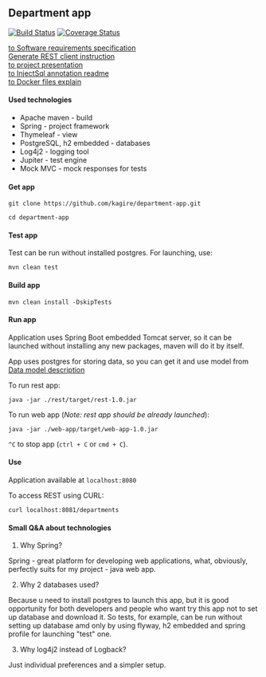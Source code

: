 ## Department app

[![Build Status](https://travis-ci.com/kagire/department-app.svg?branch=main)](https://travis-ci.com/kagire/department-app)
[![Coverage Status](https://coveralls.io/repos/github/kagire/department-app/badge.svg?branch=main)](https://coveralls.io/github/kagire/department-app?branch=main)

[to Software requirements specification](documentation/Software%20Requirements%20Specification.md)  
[Generate REST client instruction](documentation/Generate%20REST%20client%20instruction.md)  
[to project presentation](documentation/presentation/Department_app.pdf)  
[to InjectSql annotation readme](documentation/InjectSql%20annotation%20description.md)  
[to Docker files explain](documentation/Docker%20files%20explain.md)

#### Used technologies

* Apache maven - build
* Spring - project framework
* Thymeleaf - view
* PostgreSQL, h2 embedded - databases
* Log4j2 - logging tool
* Jupiter - test engine
* Mock MVC - mock responses for tests

#### Get app

```
git clone https://github.com/kagire/department-app.git
```
```
cd department-app
```

#### Test app

Test can be run without installed postgres. For launching, use:  

```
mvn clean test
```

#### Build app

```
mvn clean install -DskipTests
```

#### Run app

Application uses Spring Boot embedded Tomcat server, so it can be launched without installing any
new packages, maven will do it by itself.  

App uses postgres for storing data, so you can get it and use model from [Data model description](documentation/Data%20model%20decription.md)  

To run rest app:  

```
java -jar ./rest/target/rest-1.0.jar
```

To run web app (_Note: rest app should be already launched_):  

```
java -jar ./web-app/target/web-app-1.0.jar
```

`^C` to stop app (`ctrl + C` or `cmd + C`).

#### Use

Application available at `localhost:8080`  

To access REST using CURL:  

```
curl localhost:8081/departments
```

#### Small Q&A about technologies

1. Why Spring?

Spring - great platform for developing web applications, what, obviously, perfectly suits for my project - java web app.  

2. Why 2 databases used?

Because u need to install postgres to launch this app, but it is good opportunity for both developers and people who want try this app not to set up database and download it.
So tests, for example, can be run without setting up database amd only by using flyway, h2 embedded and spring profile for launching "test" one.

3. Why log4j2 instead of Logback?

Just individual preferences and a simpler setup.
